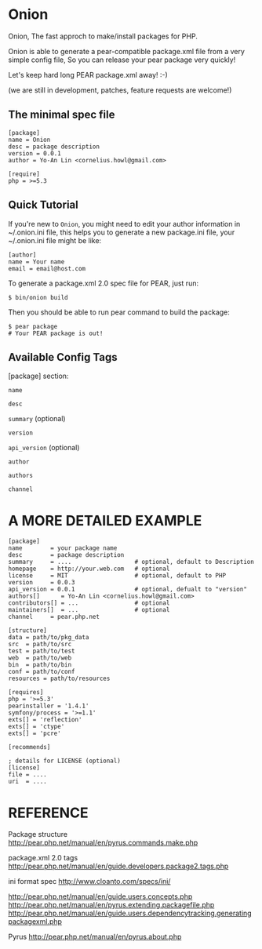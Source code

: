 Onion
=======
Onion, The fast approch to make/install packages for PHP.

Onion is able to generate a pear-compatible package.xml file from a very simple config
file, So you can release your pear package very quickly!

Let's keep hard long PEAR package.xml away! :-)


(we are still in development, patches, feature requests are welcome!)

The minimal spec file
---------------------

    [package]
    name = Onion
    desc = package description
    version = 0.0.1
    author = Yo-An Lin <cornelius.howl@gmail.com>

    [require]
    php = >=5.3

Quick Tutorial
--------------

If you're new to `Onion`, you might need to edit your author information in ~/.onion.ini file,
this helps you to generate a new package.ini file, your ~/.onion.ini file might be like:

    [author]
    name = Your name
    email = email@host.com

To generate a package.xml 2.0 spec file for PEAR, just run:

    $ bin/onion build

Then you should be able to run pear command to build the package:

    $ pear package
    # Your PEAR package is out!

Available Config Tags
---------------------

[package] section:

`name`

`desc`

`summary` (optional)

`version`

`api_version` (optional)

`author`

`authors`

`channel`


A MORE DETAILED EXAMPLE
========================

    [package]
    name        = your package name
    desc        = package description
    summary     = ....                  # optional, default to Description
    homepage    = http://your.web.com   # optional
    license     = MIT                   # optional, default to PHP
    version     = 0.0.3
    api_version = 0.0.1                 # optional, defualt to "version"
    authors[]      = Yo-An Lin <cornelius.howl@gmail.com>
    contributors[] = ...                # optional
    maintainers[]  = ...                # optional
    channel     = pear.php.net

    [structure]
    data = path/to/pkg_data
    src  = path/to/src
    test = path/to/test
    web  = path/to/web
    bin  = path/to/bin
    conf = path/to/conf
    resources = path/to/resources

    [requires]
    php = '>=5.3'
    pearinstaller = '1.4.1'
    symfony/process = '>=1.1'
    exts[] = 'reflection'
    exts[] = 'ctype'
    exts[] = 'pcre'

    [recommends]

    ; details for LICENSE (optional)
    [license]
    file = ....
    uri  = ....


REFERENCE
=========
Package structure
http://pear.php.net/manual/en/pyrus.commands.make.php

package.xml 2.0 tags
http://pear.php.net/manual/en/guide.developers.package2.tags.php

ini format spec
http://www.cloanto.com/specs/ini/

http://pear.php.net/manual/en/guide.users.concepts.php
http://pear.php.net/manual/en/pyrus.extending.packagefile.php
http://pear.php.net/manual/en/guide.users.dependencytracking.generatingpackagexml.php

Pyrus
http://pear.php.net/manual/en/pyrus.about.php

